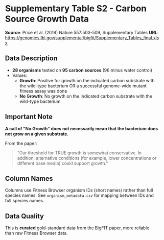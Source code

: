 # Supplementary Table S2 - Carbon Source Growth Data

**Source**: Price et al. (2018) Nature 557:503-509, Supplementary Tables
**URL**: https://genomics.lbl.gov/supplemental/bigfit/Supplementary_Tables_final.xlsx

## Data Description

- **28 organisms** tested on **95 carbon sources** (96 minus water control)
- Values:
  - **Growth**: Positive for growth on the indicated carbon substrate with the wild-type bacterium OR a successful genome-wide mutant fitness assay was done
  - **No Growth**: No growth on the indicated carbon substrate with the wild-type bacterium

## Important Note

**A call of "No Growth" does not necessarily mean that the bacterium does not grow on a given substrate.**

From the paper:
> "Our threshold for TRUE growth is somewhat conservative. In addition, alternative conditions (for example, lower concentrations or different base media) could support growth."

## Column Names

Columns use Fitness Browser organism IDs (short names) rather than full species names.
See `organism_metadata.csv` for mapping between IDs and full species names.

## Data Quality

This is **curated** gold-standard data from the BigFIT paper, more reliable than raw Fitness Browser data.

